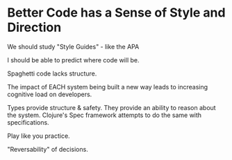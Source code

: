 # Better Code has a Sense of Style and Direction

We should study "Style Guides" - like the APA

I should be able to predict where code will be.

Spaghetti code lacks structure.

The impact of EACH system being built a new way leads to increasing cognitive load on developers.

Types provide structure & safety. They provide an ability to reason about the system. Clojure's Spec framework attempts to do the same with specifications.

Play like you practice.

"Reversability" of decisions.